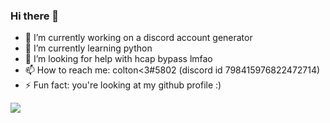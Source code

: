 ### Hi there 👋

- 🔭 I’m currently working on a discord account generator
- 🌱 I’m currently learning python
- 🤔 I’m looking for help with hcap bypass lmfao
- 📫 How to reach me: colton<3#5802 (discord id 798415976822472714)
- ⚡ Fun fact: you're looking at my github profile :)

<img src="https://github-readme-stats.vercel.app/api?username=265866&theme=github_dark&show_icons=true">
